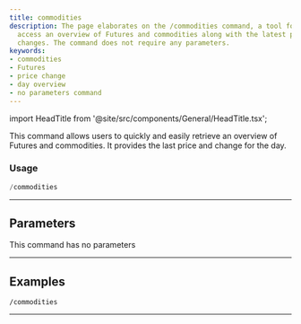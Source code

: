 ```yaml
---
title: commodities
description: The page elaborates on the /commodities command, a tool for users to
  access an overview of Futures and commodities along with the latest prices and day
  changes. The command does not require any parameters.
keywords:
- commodities
- Futures
- price change
- day overview
- no parameters command
---
```


import HeadTitle from '@site/src/components/General/HeadTitle.tsx';

<HeadTitle title="commodities - Economy - Telegram - Reference | OpenBB Bot Docs" />

This command allows users to quickly and easily retrieve an overview of Futures and commodities. It provides the last price and change for the day.

### Usage

```python wordwrap
/commodities
```

---

## Parameters

This command has no parameters



---

## Examples

```
/commodities
```

---

